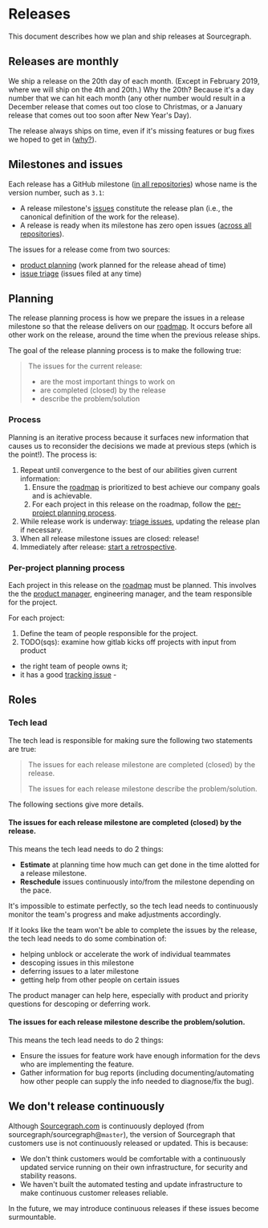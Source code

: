# Releases

This document describes how we plan and ship releases at Sourcegraph.

## Releases are monthly

We ship a release on the 20th day of each month. (Except in February 2019, where we will ship on the 4th and 20th.) Why the 20th? Because it's a day number that we can hit each month (any other number would result in a December release that comes out too close to Christmas, or a January release that comes out too soon after New Year's Day).

The release always ships on time, even if it's missing features or bug fixes we hoped to get in ([why?](https://about.gitlab.com/2015/12/07/why-we-shift-objectives-and-not-release-dates-at-gitlab/)).

## Milestones and issues

Each release has a GitHub milestone ([in all repositories](issues.md#multiple-repositories)) whose name is the version number, such as `3.1`:

- A release milestone's [issues](issues.md) constitute the release plan (i.e., the canonical definition of the work for the release).
- A release is ready when its milestone has zero open issues ([across all repositories](issues.md#multiple-repositories)).

The issues for a release come from two sources:

- [product planning](product/index.md#planning) (work planned for the release ahead of time)
- [issue triage](issues.md#triage) (issues filed at any time)

## Planning

The release planning process is how we prepare the issues in a release milestone so that the release delivers on our [roadmap](roadmap/index.md). It occurs before all other work on the release, around the time when the previous release ships.

The goal of the release planning process is to make the following true:

> The issues for the current release:
>
> - are the most important things to work on
> - are completed (closed) by the release
> - describe the problem/solution

### Process

Planning is an iterative process because it surfaces new information that causes us to reconsider the decisions we made at previous steps (which is the point!). The process is:

1. Repeat until convergence to the best of our abilities given current information:
   1. Ensure the [roadmap](roadmap/index.md) is prioritized to best achieve our company goals and is achievable.
   1. For each project in this release on the roadmap, follow the [per-project planning process](#per-project-planning-process).
1. While release work is underway: [triage issues](issues.md#triage), updating the release plan if necessary.
1. When all release milestone issues are closed: release! <!-- TODO(sqs): Document release process. -->
1. Immediately after release: [start a retrospective](retrospectives/index.md#how-to-lead-a-retrospective).


### Per-project planning process

Each project in this release on the [roadmap](roadmap/index.md) must be planned. This involves the the [product manager](#product-manager), engineering manager, and the team responsible for the project.

For each project:

1. Define the team of people responsible for the project.
1. TODO(sqs): examine how gitlab kicks off projects with input from product

- the right team of people owns it;
- it has a good [tracking issue](plans/0000-00-00-template.md)
      - 

## Roles


### Tech lead

The tech lead is responsible for making sure the following two statements are true:

> The issues for each release milestone are completed (closed) by the release.
>
> The issues for each release milestone describe the problem/solution.

The following sections give more details.

#### The issues for each release milestone are completed (closed) by the release.

This means the tech lead needs to do 2 things:

- **Estimate** at planning time how much can get done in the time alotted for a release milestone.
- **Reschedule** issues continuously into/from the milestone depending on the pace.

It's impossible to estimate perfectly, so the tech lead needs to continuously monitor the team's progress and make adjustments accordingly.

If it looks like the team won't be able to complete the issues by the release, the tech lead needs to do some combination of:

- helping unblock or accelerate the work of individual teammates
- descoping issues in this milestone
- deferring issues to a later milestone
- getting help from other people on certain issues

The product manager can help here, especially with product and priority questions for descoping or deferring work.

#### The issues for each release milestone describe the problem/solution.

This means the tech lead needs to do 2 things:

<!-- TODO rough from here on -->

- Ensure the issues for feature work have enough information for the devs who are implementing the feature.
- Gather information for bug reports (including documenting/automating how other people can supply the info needed to diagnose/fix the bug).

## We don't release continuously

Although [Sourcegraph.com](https://sourcegraph.com) is continuously deployed (from sourcegraph/sourcegraph@`master`), the version of Sourcegraph that customers use is not continuously released or updated. This is because:

- We don't think customers would be comfortable with a continuously updated service running on their own infrastructure, for security and stability reasons.
- We haven't built the automated testing and update infrastructure to make continuous customer releases reliable.

In the future, we may introduce continuous releases if these issues become surmountable.
